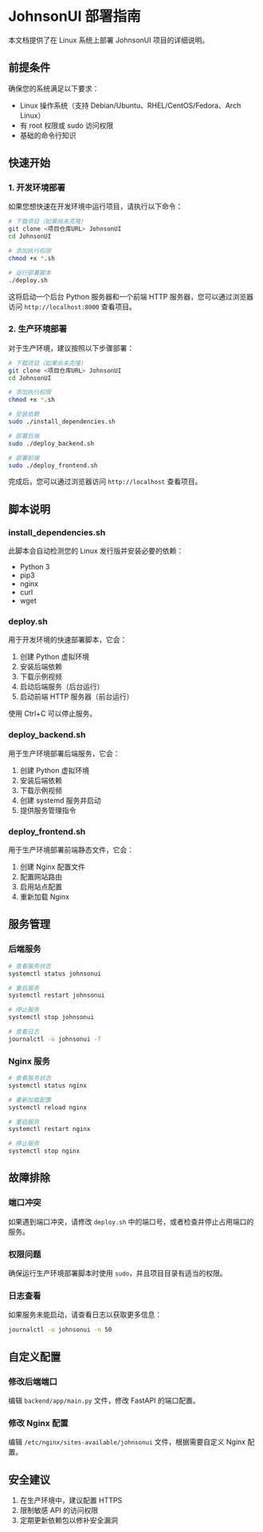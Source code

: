 # JohnsonUI 部署指南

本文档提供了在 Linux 系统上部署 JohnsonUI 项目的详细说明。

## 前提条件

确保您的系统满足以下要求：
- Linux 操作系统（支持 Debian/Ubuntu、RHEL/CentOS/Fedora、Arch Linux）
- 有 root 权限或 sudo 访问权限
- 基础的命令行知识

## 快速开始

### 1. 开发环境部署

如果您想快速在开发环境中运行项目，请执行以下命令：

```bash
# 下载项目（如果尚未克隆）
git clone <项目仓库URL> JohnsonUI
cd JohnsonUI

# 添加执行权限
chmod +x *.sh

# 运行部署脚本
./deploy.sh
```

这将启动一个后台 Python 服务器和一个前端 HTTP 服务器，您可以通过浏览器访问 `http://localhost:8000` 查看项目。

### 2. 生产环境部署

对于生产环境，建议按照以下步骤部署：

```bash
# 下载项目（如果尚未克隆）
git clone <项目仓库URL> JohnsonUI
cd JohnsonUI

# 添加执行权限
chmod +x *.sh

# 安装依赖
sudo ./install_dependencies.sh

# 部署后端
sudo ./deploy_backend.sh

# 部署前端
sudo ./deploy_frontend.sh
```

完成后，您可以通过浏览器访问 `http://localhost` 查看项目。

## 脚本说明

### install_dependencies.sh

此脚本会自动检测您的 Linux 发行版并安装必要的依赖：
- Python 3
- pip3
- nginx
- curl
- wget

### deploy.sh

用于开发环境的快速部署脚本，它会：
1. 创建 Python 虚拟环境
2. 安装后端依赖
3. 下载示例视频
4. 启动后端服务（后台运行）
5. 启动前端 HTTP 服务器（前台运行）

使用 Ctrl+C 可以停止服务。

### deploy_backend.sh

用于生产环境部署后端服务，它会：
1. 创建 Python 虚拟环境
2. 安装后端依赖
3. 下载示例视频
4. 创建 systemd 服务并启动
5. 提供服务管理指令

### deploy_frontend.sh

用于生产环境部署前端静态文件，它会：
1. 创建 Nginx 配置文件
2. 配置网站路由
3. 启用站点配置
4. 重新加载 Nginx

## 服务管理

### 后端服务

```bash
# 查看服务状态
systemctl status johnsonui

# 重启服务
systemctl restart johnsonui

# 停止服务
systemctl stop johnsonui

# 查看日志
journalctl -u johnsonui -f
```

### Nginx 服务

```bash
# 查看服务状态
systemctl status nginx

# 重新加载配置
systemctl reload nginx

# 重启服务
systemctl restart nginx

# 停止服务
systemctl stop nginx
```

## 故障排除

### 端口冲突

如果遇到端口冲突，请修改 `deploy.sh` 中的端口号，或者检查并停止占用端口的服务。

### 权限问题

确保运行生产环境部署脚本时使用 `sudo`，并且项目目录有适当的权限。

### 日志查看

如果服务未能启动，请查看日志以获取更多信息：
```bash
journalctl -u johnsonui -n 50
```

## 自定义配置

### 修改后端端口

编辑 `backend/app/main.py` 文件，修改 FastAPI 的端口配置。

### 修改 Nginx 配置

编辑 `/etc/nginx/sites-available/johnsonui` 文件，根据需要自定义 Nginx 配置。

## 安全建议

1. 在生产环境中，建议配置 HTTPS
2. 限制敏感 API 的访问权限
3. 定期更新依赖包以修补安全漏洞 